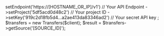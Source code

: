 <?php

use Appwrite\Client;
use Appwrite\Services\Transfers;

$client = new Client();

$client
    ->setEndpoint('https://[HOSTNAME_OR_IP]/v1') // Your API Endpoint
    ->setProject('5df5acd0d48c2') // Your project ID
    ->setKey('919c2d18fb5d4...a2ae413da83346ad2') // Your secret API key
;

$transfers = new Transfers($client);

$result = $transfers->getSource('[SOURCE_ID]');